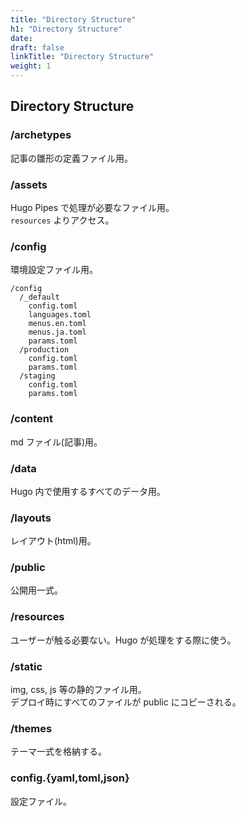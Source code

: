 ```yaml
---
title: "Directory Structure"
h1: "Directory Structure"
date: 
draft: false
linkTitle: "Directory Structure"
weight: 1
---
```


## Directory Structure

### /archetypes
記事の雛形の定義ファイル用。

### /assets
Hugo Pipes で処理が必要なファイル用。  
`resources` よりアクセス。

### /config
環境設定ファイル用。

```
/config
  /_default
    config.toml
    languages.toml
    menus.en.toml
    menus.ja.toml
    params.toml
  /production
    config.toml
    params.toml
  /staging
    config.toml
    params.toml
```

### /content
md ファイル(記事)用。

### /data
Hugo 内で使用するすべてのデータ用。

### /layouts
レイアウト(html)用。

### /public
公開用一式。

### /resources
ユーザーが触る必要ない。Hugo が処理をする際に使う。

### /static
img, css, js 等の静的ファイル用。  
デプロイ時にすべてのファイルが public にコピーされる。

### /themes
テーマ一式を格納する。

### config.{yaml,toml,json}
設定ファイル。
